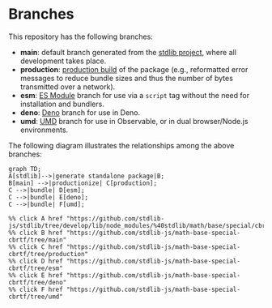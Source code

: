 <!--

@license Apache-2.0

Copyright (c) 2022 The Stdlib Authors.

Licensed under the Apache License, Version 2.0 (the "License");
you may not use this file except in compliance with the License.
You may obtain a copy of the License at

    http://www.apache.org/licenses/LICENSE-2.0

Unless required by applicable law or agreed to in writing, software
distributed under the License is distributed on an "AS IS" BASIS,
WITHOUT WARRANTIES OR CONDITIONS OF ANY KIND, either express or implied.
See the License for the specific language governing permissions and
limitations under the License.

-->

# Branches

This repository has the following branches:

-   **main**: default branch generated from the [stdlib project][stdlib-url], where all development takes place.
-   **production**: [production build][production-url] of the package (e.g., reformatted error messages to reduce bundle sizes and thus the number of bytes transmitted over a network).
-   **esm**: [ES Module][esm-url] branch for use via a `script` tag without the need for installation and bundlers.
-   **deno**: [Deno][deno-url] branch for use in Deno.
-   **umd**: [UMD][umd-url] branch for use in Observable, or in dual browser/Node.js environments.

The following diagram illustrates the relationships among the above branches:

```mermaid
graph TD;
A[stdlib]-->|generate standalone package|B;
B[main] -->|productionize| C[production];
C -->|bundle| D[esm];
C -->|bundle| E[deno];
C -->|bundle| F[umd];

%% click A href "https://github.com/stdlib-js/stdlib/tree/develop/lib/node_modules/%40stdlib/math/base/special/cbrtf"
%% click B href "https://github.com/stdlib-js/math-base-special-cbrtf/tree/main"
%% click C href "https://github.com/stdlib-js/math-base-special-cbrtf/tree/production"
%% click D href "https://github.com/stdlib-js/math-base-special-cbrtf/tree/esm"
%% click E href "https://github.com/stdlib-js/math-base-special-cbrtf/tree/deno"
%% click F href "https://github.com/stdlib-js/math-base-special-cbrtf/tree/umd"
```

[stdlib-url]: https://github.com/stdlib-js/stdlib/tree/develop/lib/node_modules/%40stdlib/math/base/special/cbrtf
[production-url]: https://github.com/stdlib-js/math-base-special-cbrtf/tree/production
[deno-url]: https://github.com/stdlib-js/math-base-special-cbrtf/tree/deno
[umd-url]: https://github.com/stdlib-js/math-base-special-cbrtf/tree/umd
[esm-url]: https://github.com/stdlib-js/math-base-special-cbrtf/tree/esm
